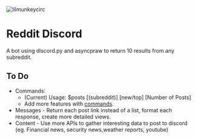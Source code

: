 ![lilmunkeycirc](https://github.com/user-attachments/assets/3a7c7e0e-9501-4ad2-aaeb-64686ce20dd5)

# Reddit Discord
A bot using discord.py and asyncpraw to return 10 results from any subreddit.

## To Do
- Commands:
  +    (Current) Usage: $posts [(subreddit)] [new/top] [Number of Posts]      
  +    Add more features with [commands](https://discordpy.readthedocs.io/en/latest/ext/commands/commands.html).
- Messages - Return each post link instead of a list, format each response, create more detailed views.
- Content - Use more APIs to gather interesting data to post to discord (eg. Financial news, security news,weather reports, youtube)
  
